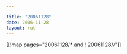 ```yaml
---

title: "20061128"
date: 2006-11-28
layout: rut
---
```


[[!map pages="20061128/* and ! 20061128/*/*"]]
